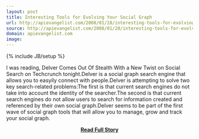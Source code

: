 ```yaml
---
layout: post
title: Interesting Tools for Evolving Your Social Graph
url: http://apievangelist.com/2008/01/28/interesting-tools-for-evolving-your-social-graph/
source: http://apievangelist.com/2008/01/28/interesting-tools-for-evolving-your-social-graph/
domain: apievangelist.com
image: 
---
```

{% include JB/setup %}<p>I was reading, Delver Comes Out Of Stealth With a New Twist on Social Search on Techcrunch tonight.Delver is a social graph search engine that allows you to easyily connect with people.Delver is attempting to solve two key search-related problems:The first is that current search engines do not take into account the identity of the searcher.The second is that current search engines do not allow users to search for information created and referenced by their own social graph.Delver seems to be part of the first wave of social graph tools that will allow you to manage, grow and track your social graph.</p>
<center><p><a href="http://apievangelist.com/2008/01/28/interesting-tools-for-evolving-your-social-graph/" style='padding:25px; font-sze:18px; font-weight: bold;'>Read Full Story</a></p></center>
